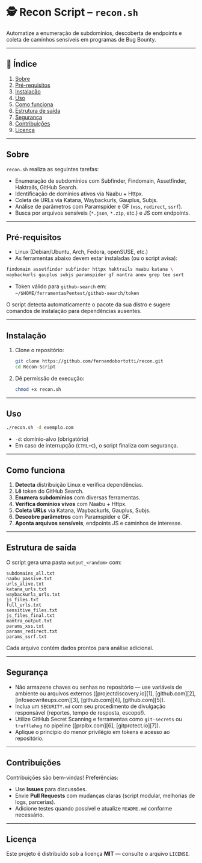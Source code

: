 # 🕵 Recon Script – `recon.sh`

Automatize a enumeração de subdomínios, descoberta de endpoints e coleta de caminhos sensíveis em programas de Bug Bounty.

---

## 📌 Índice

1. [Sobre](#sobre)
2. [Pré-requisitos](#pré-requisitos)
3. [Instalação](#instalação)
4. [Uso](#uso)
5. [Como funciona](#como-funciona)
6. [Estrutura de saída](#estrutura-de-saída)
7. [Segurança](#segurança)
8. [Contribuições](#contribuições)
9. [Licença](#licença)

---

## Sobre

`recon.sh` realiza as seguintes tarefas:

* Enumeração de subdomínios com Subfinder, Findomain, Assetfinder, Haktrails, GitHub Search.
* Identificação de domínios ativos via Naabu + Httpx.
* Coleta de URLs via Katana, Waybackurls, Gauplus, Subjs.
* Análise de parâmetros com Paramspider e GF (`xss`, `redirect`, `ssrf`).
* Busca por arquivos sensíveis (`*.json`, `*.zip`, etc.) e JS com endpoints.

---

## Pré-requisitos

* Linux (Debian/Ubuntu, Arch, Fedora, openSUSE, etc.)
* As ferramentas abaixo devem estar instaladas (ou o script avisa):

```bash
findomain assetfinder subfinder httpx haktrails naabu katana \
waybackurls gauplus subjs paramspider gf mantra anew grep tee sort
```

* Token válido para `github-search` em:
  `~/$HOME/ferramentasPentest/github-search/token`

O script detecta automaticamente o pacote da sua distro e sugere comandos de instalação para dependências ausentes.

---

## Instalação

1. Clone o repositório:

   ```bash
   git clone https://github.com/fernandobortotti/recon.git
   cd Recon-Script
   ```

2. Dê permissão de execução:

   ```bash
   chmod +x recon.sh
   ```

---

## Uso

```bash
./recon.sh -d exemplo.com
```

* `-d`: domínio-alvo (obrigatório)
* Em caso de interrupção (`CTRL+C`), o script finaliza com segurança.

---

## Como funciona

1. **Detecta** distribuição Linux e verifica dependências.
2. **Lê** token do GitHub Search.
3. **Enumera subdomínios** com diversas ferramentas.
4. **Verifica domínios vivos** com Naabu + Httpx.
5. **Coleta URLs** via Katana, Waybackurls, Gauplus, Subjs.
6. **Descobre parâmetros** com Paramspider e GF.
7. **Aponta arquivos sensíveis**, endpoints JS e caminhos de interesse.

---

## Estrutura de saída

O script gera uma pasta `output_<random>` com:

```
subdomains_all.txt
naabu_passive.txt
urls_alive.txt
katana_urls.txt
waybackurls_urls.txt
js_files.txt
full_urls.txt
sensitive_files.txt
js_files_final.txt
mantra_output.txt
params_xss.txt
params_redirect.txt
params_ssrf.txt
```

Cada arquivo contém dados prontos para análise adicional.

---

## Segurança

* Não armazene chaves ou senhas no repositório — use variáveis de ambiente ou arquivos externos ([projectdiscovery.io][1], [github.com][2], [infosecwriteups.com][3], [github.com][4], [github.com][5]).
* Inclua um `SECURITY.md` com seu procedimento de divulgação responsável (reportes, tempo de resposta, escopo!).
* Utilize GitHub Secret Scanning e ferramentas como `git-secrets` ou `trufflehog` no pipeline ([prplbx.com][6], [gitprotect.io][7]).
* Aplique o princípio do menor privilégio em tokens e acesso ao repositório.

---

## Contribuições

Contribuições são bem-vindas! Preferências:

* Use **Issues** para discussões.
* Envie **Pull Requests** com mudanças claras (script modular, melhorias de logs, parcerias).
* Adicione testes quando possível e atualize `README.md` conforme necessário.

---

## Licença

Este projeto é distribuído sob a licença **MIT** — consulte o arquivo `LICENSE`.

